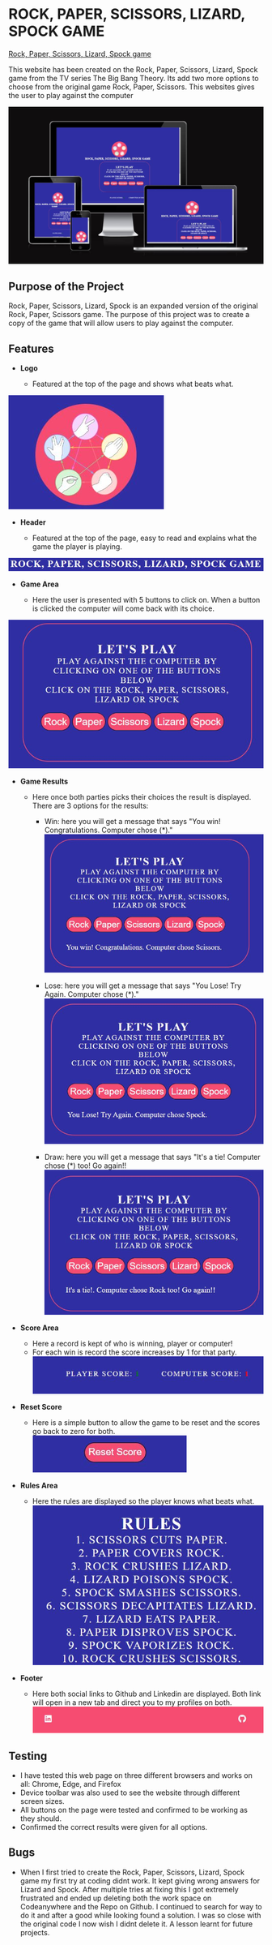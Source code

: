 # ROCK, PAPER, SCISSORS, LIZARD, SPOCK GAME

[Rock, Paper, Scissors, Lizard, Spock game](https://conal2023.github.io/RPSLS/)

This website has been created on the Rock, Paper, Scissors, Lizard, Spock game from the TV series The Big Bang Theory. Its add two more options to choose from the original game Rock, Paper, Scissors. This websites gives the user to play against the computer 

![AmIResponsive Image](docs/screenshots/responsive.JPG)


## Purpose of the Project

Rock, Paper, Scissors, Lizard, Spock is an expanded version of the original Rock, Paper, Scissors game. The purpose of this project was to create a copy of the game that will allow users to play against the computer. 


## Features 

- **Logo**

    - Featured at the top of the page and shows what beats what. 

![Logo Image](docs/screenshots/logo.JPG)


- **Header**

    - Featured at the top of the page, easy to read and explains what the game the player is playing. 

![Header Image](docs/screenshots/header.JPG) 


- **Game Area**

    - Here the user is presented with 5 buttons to click on. When a button is clicked the computer will come back with its choice.

![Game Area](docs/screenshots/gamearea.JPG)


- **Game Results**

    - Here once both parties picks their choices the result is displayed. There are 3 options for the results:

        - Win: here you will get a message that says "You win! Congratulations. Computer chose (*)."
        ![Win Result](docs/screenshots/winresult.JPG)

        - Lose: here you will get a message that says "You Lose! Try Again. Computer chose (*)."
        ![Lose Result](docs/screenshots/loseresult.JPG)

        - Draw: here you will get a message that says "It's a tie! Computer chose (*) too! Go again!!
        ![Draw Result](docs/screenshots/drawresult.JPG)


- **Score Area** 

    - Here a record is kept of who is winning, player or computer!
    - For each win is record the score increases by 1 for that party. 
![Score Area](docs/screenshots/scorearea.JPG)


- **Reset Score** 

    - Here is a simple button to allow the game to be reset and the scores go back to zero for both. 
![Reset Button](docs/screenshots/resetbutton.JPG)


- **Rules Area**

    - Here the rules are displayed so the player knows what beats what. 
![Rules Area](docs/screenshots/rules.JPG)


- **Footer**

    - Here both social links to Github and Linkedin are displayed. Both link will open in a new tab and direct you to my profiles on both. 
![Footer](docs/screenshots/footer.JPG)


## Testing

- I have tested this web page on three different browsers and works on all: Chrome, Edge, and Firefox
- Device toolbar was also used to see the website through different screen sizes. 
- All buttons on the page were tested and confirmed to be working as they should. 
- Confirmed the correct results were given for all options. 


## Bugs

- When I first tried to create the Rock, Paper, Scissors, Lizard, Spock game my first try at coding didnt work. It kept giving wrong answers for Lizard and Spock. After multiple tries at fixing this I got extremely frustrated and ended up deleting both the work space on Codeanywhere and the Repo on Github. I continued to search for way to do it and after a good while looking found a solution. I was so close with the original code I now wish I didnt delete it. A lesson learnt for future projects. 
